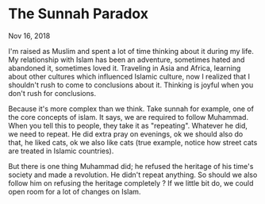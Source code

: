 # The Sunnah Paradox

 Nov 16, 2018

I'm raised as Muslim and spent a lot of time thinking about it during my life. My relationship with Islam has been an adventure, sometimes hated and abandoned it, sometimes loved it. Traveling in Asia and Africa, learning about other cultures which influenced Islamic culture, now I realized that I shouldn't rush to come to conclusions about it. Thinking is joyful when you don't rush for conclusions.

Because it's more complex than we think. Take sunnah for example, one of the core concepts of islam. It says, we are required to follow Muhammad. When you tell this to people, they take it as "repeating". Whatever he did, we need to repeat. He did extra pray on evenings, ok we should also do that, he liked cats, ok we also like cats (true example, notice how street cats are treated in Islamic countries).

But there is one thing Muhammad did; he refused the heritage of his time's society and made a revolution. He didn't repeat anything. So should we also follow him on refusing the heritage completely ? If we little bit do, we could open room for a lot of changes on Islam.
